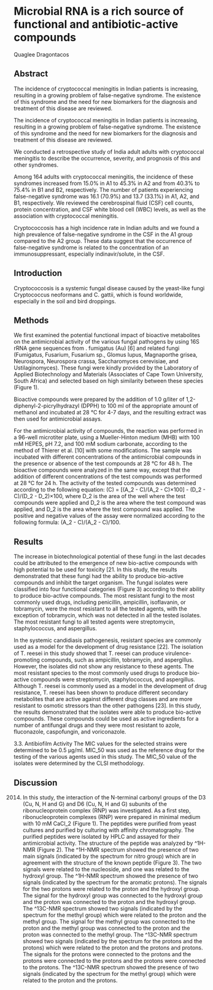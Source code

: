 # Microbial RNA is a rich source of functional and antibiotic-active compounds
Quaglee Dragontacos


## Abstract
The incidence of cryptococcal meningitis in Indian patients is increasing, resulting in a growing problem of false-negative syndrome. The existence of this syndrome and the need for new biomarkers for the diagnosis and treatment of this disease are reviewed.

The incidence of cryptococcal meningitis in Indian patients is increasing, resulting in a growing problem of false-negative syndrome. The existence of this syndrome and the need for new biomarkers for the diagnosis and treatment of this disease are reviewed.

We conducted a retrospective study of India adult adults with cryptococcal meningitis to describe the occurrence, severity, and prognosis of this and other syndromes.

Among 164 adults with cryptococcal meningitis, the incidence of these syndromes increased from 15.0% in A1 to 45.3% in A2 and from 40.3% to 75.4% in B1 and B2, respectively. The number of patients experiencing false-negative syndrome was 16.1 (70.9%) and 13.7 (33.1%) in A1, A2, and B1, respectively. We reviewed the cerebrospinal fluid (CSF) cell counts, protein concentration, and CSF white blood cell (WBC) levels, as well as the association with cryptococcal meningitis.

Cryptococcosis has a high incidence rate in Indian adults and we found a high prevalence of false-negative syndrome in the CSF in the A1 group compared to the A2 group. These data suggest that the occurrence of false-negative syndrome is related to the concentration of an immunosuppressant, especially indinavir/solute, in the CSF.


## Introduction
Cryptococcosis is a systemic fungal disease caused by the yeast-like fungi Cryptococcus neoformans and C. gattii, which is found worldwide, especially in the soil and bird droppings.


## Methods
We first examined the potential functional impact of bioactive metabolites on the antimicrobial activity of the various fungal pathogens by using 16S rRNA gene sequences from . fumigatus (Au) [6] and related fungi (Fumigatus, Fusarium, Fusarium sp., Glomus lupus, Magnaporthe grisea, Neurospora, Neurospora crassa, Saccharomyces cerevisiae, and Ustilaginomyces). These fungi were kindly provided by the Laboratory of Applied Biotechnology and Materials (Associates of Cape Town University, South Africa) and selected based on high similarity between these species (Figure 1).

Bioactive compounds were prepared by the addition of 1.0 g/liter of 1,2-diphenyl-2-picrylhydrazyl (DPPH) to 100 ml of the appropriate amount of methanol and incubated at 28 °C for 4-7 days, and the resulting extract was then used for antimicrobial assays.

For the antimicrobial activity of compounds, the reaction was performed in a 96-well microtiter plate, using a Mueller-Hinton medium (MHB) with 100 mM HEPES, pH 7.2, and 100 mM sodium carbonate, according to the method of Thierer et al. [10] with some modifications. The sample was incubated with different concentrations of the antimicrobial compounds in the presence or absence of the test compounds at 28 °C for 48 h. The bioactive compounds were analyzed in the same way, except that the addition of different concentrations of the test compounds was performed at 28 °C for 24 h. The activity of the tested compounds was determined according to the following equation: (C) = [(A_2 - C)/(A_2 - C)×100] - (D_2 - C)/(D_2 - D_2)×100, where D_2 is the area of the well where the test compounds were applied and D_2 is the area where the test compound was applied, and D_2 is the area where the test compound was applied. The positive and negative values of the assay were normalized according to the following formula: (A_2 - C)/(A_2 - C)/100.


## Results
The increase in biotechnological potential of these fungi in the last decades could be attributed to the emergence of new bio-active compounds with high potential to be used for toxicity [21. In this study, the results demonstrated that these fungi had the ability to produce bio-active compounds and inhibit the target organism. The fungal isolates were classified into four functional categories (Figure 3) according to their ability to produce bio-active compounds. The most resistant fungi to the most commonly used drugs, including penicillin, ampicillin, isoflavanin, or tobramycin, were the most resistant to all the tested agents, with the exception of tobramycin, which was not detected in all the tested isolates. The most resistant fungi to all tested agents were streptomycin, staphylococcus, and aspergillus.

In the systemic candidiasis pathogenesis, resistant species are commonly used as a model for the development of drug resistance [22]. The isolation of T. reesei in this study showed that T. reesei can produce virulence-promoting compounds, such as ampicillin, tobramycin, and aspergillus. However, the isolates did not show any resistance to these agents. The most resistant species to the most commonly used drugs to produce bio-active compounds were streptomycin, staphylococcus, and aspergillus. Although T. reesei is commonly used as a model in the development of drug resistance, T. reesei has been shown to produce different secondary metabolites that are active against different drug classes and are more resistant to osmotic stressors than the other pathogens [23]. In this study, the results demonstrated that the isolates were able to produce bio-active compounds. These compounds could be used as active ingredients for a number of antifungal drugs and they were most resistant to azole, fluconazole, caspofungin, and voriconazole.

3.3. Antibiofilm Activity
The MIC values for the selected strains were determined to be 0.5 µg/ml. MIC_50 was used as the reference drug for the testing of the various agents used in this study. The MIC_50 value of the isolates were determined by the CLSI methodology.


## Discussion
2014. In this study, the interaction of the N-terminal carbonyl groups of the D3 (Cu, N, H and G) and D6 (Cu, N, H and G) subunits of the ribonucleoprotein complex (RNP) was investigated. As a first step, ribonucleoprotein complexes (RNP) were prepared in minimal medium with 10 mM CaCl_2 (Figure 1). The peptides were purified from yeast cultures and purified by culturing with affinity chromatography. The purified peptides were isolated by HPLC and assayed for their antimicrobial activity. The structure of the peptide was analyzed by ^1H-NMR (Figure 2). The ^1H-NMR spectrum showed the presence of two main signals (indicated by the spectrum for nitro group) which are in agreement with the structure of the known peptide (Figure 3). The two signals were related to the nucleoside, and one was related to the hydroxyl group. The ^1H-NMR spectrum showed the presence of two signals (indicated by the spectrum for the aromatic protons). The signals for the two protons were related to the proton and the hydroxyl group. The signal for the hydroxyl group was connected to the hydroxyl group and the proton was connected to the proton and the hydroxyl group. The ^13C-NMR spectrum showed two signals (indicated by the spectrum for the methyl group) which were related to the proton and the methyl group. The signal for the methyl group was connected to the proton and the methyl group was connected to the proton and the proton was connected to the methyl group. The ^13C-NMR spectrum showed two signals (indicated by the spectrum for the protons and the protons) which were related to the proton and the protons and protons. The signals for the protons were connected to the protons and the protons were connected to the protons and the protons were connected to the protons. The ^13C-NMR spectrum showed the presence of two signals (indicated by the spectrum for the methyl group) which were related to the proton and the protons.
